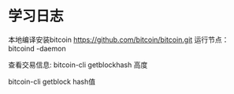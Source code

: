 # 学习日志
本地编译安装bitcoin https://github.com/bitcoin/bitcoin.git
运行节点：
bitcoind -daemon

查看交易信息:
bitcoin-cli getblockhash 高度

bitcoin-cli getblock hash值